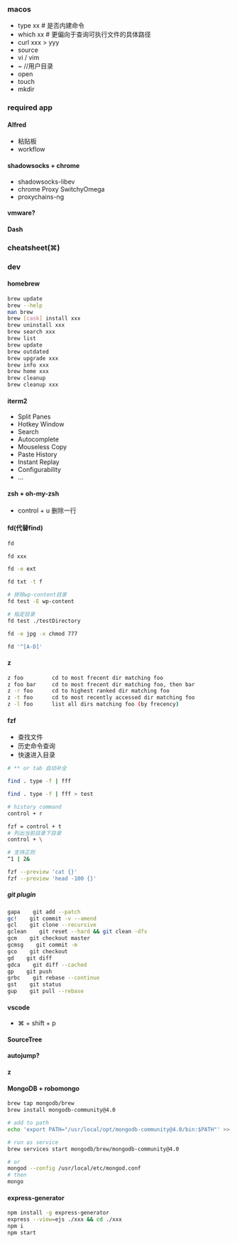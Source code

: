 ### macos
- type xx  # 是否内建命令
- which xx # 更偏向于查询可执行文件的具体路径
- curl xxx > yyy
- source
- vi / vim
- ~ //用户目录
- open
- touch
- mkdir

### required app

#### Alfred
- 粘贴板
- workflow

#### shadowsocks + chrome
  - shadowsocks-libev
  - chrome Proxy SwitchyOmega
  - proxychains-ng

#### vmware?

#### Dash
### cheatsheet(⌘)


### dev
#### homebrew
```bash
brew update
brew --help
man brew
brew [cask] install xxx
brew uninstall xxx
brew search xxx
brew list
brew update
brew outdated
brew upgrade xxx
brew info xxx
brew home xxx
brew cleanup
brew cleanup xxx
```

#### iterm2
- Split Panes
- Hotkey Window
- Search
- Autocomplete
- Mouseless Copy
- Paste History
- Instant Replay
- Configurability
- ...

#### zsh + oh-my-zsh
- control + u 删除一行

#### fd(代替find)
```bash
fd

fd xxx

fd -e ext

fd txt -t f

# 排除wp-content目录
fd test -E wp-content

# 指定目录
fd test ./testDirectory

fd -e jpg -x chmod 777

fd '^[A-D]'
```

#### z
```bash
z foo         cd to most frecent dir matching foo
z foo bar     cd to most frecent dir matching foo, then bar
z -r foo      cd to highest ranked dir matching foo
z -t foo      cd to most recently accessed dir matching foo
z -l foo      list all dirs matching foo (by frecency)
```

#### fzf
- 查找文件
- 历史命令查询
- 快速进入目录

```bash
# ** or tab 自动补全

find . type -f | fff

find . type -f | fff > test

# history command
control + r

fzf = control + t
# 列出当前目录下目录
control + \

# 支持正则
^1 | 2&

fzf --preview 'cat {}'
fzf --preview 'head -100 {}'
```
##### git plugin
```bash
gapa    git add --patch
gc!    git commit -v --amend
gcl    git clone --recursive
gclean    git reset --hard && git clean -dfx
gcm    git checkout master
gcmsg    git commit -m
gco    git checkout
gd    git diff
gdca    git diff --cached
gp    git push
grbc    git rebase --continue
gst    git status
gup    git pull --rebase
```

#### vscode
- ⌘ + shift + p
#### SourceTree
#### autojump?
#### z
#### MongoDB + robomongo
```bash
brew tap mongodb/brew
brew install mongodb-community@4.0

# add to path
echo 'export PATH="/usr/local/opt/mongodb-community@4.0/bin:$PATH"' >> ~/.zshrc

# run as service
brew services start mongodb/brew/mongodb-community@4.0

# or
mongod --config /usr/local/etc/mongod.conf
# then
mongo
```

#### express-generator
```bash
npm install -g express-generator
express --view=ejs ./xxx && cd ./xxx
npm i
npm start
```
